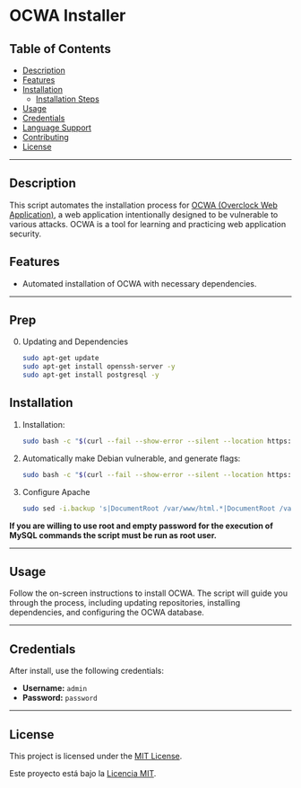 # OCWA Installer

## Table of Contents
- [Description](#description)
- [Features](#features)
- [Installation](#installation)
  - [Installation Steps](#installation-steps)
- [Usage](#usage)
- [Credentials](#credentials)
- [Language Support](#language-support)
- [Contributing](#contributing)
- [License](#license)

---

## Description

This script automates the installation process for [OCWA (Overclock Web Application)](https://github.com/0x31i/OCWA), a web application intentionally designed to be vulnerable to various attacks. OCWA is a tool for learning and practicing web application security.

## Features

- Automated installation of OCWA with necessary dependencies.

---

## Prep

0. Updating and Dependencies
   ```bash
   sudo apt-get update
   sudo apt-get install openssh-server -y
   sudo apt-get install postgresql -y

   ```

## Installation

1. Installation:
   ```bash
   sudo bash -c "$(curl --fail --show-error --silent --location https://raw.githubusercontent.com/0x31i/OCWA-Script/main/Install-OCWA.sh)"

   ```

2. Automatically make Debian vulnerable, and generate flags:
   ```bash
   sudo bash -c "$(curl --fail --show-error --silent --location https://raw.githubusercontent.com/0x31i/OCWA-Script/main/Debian-Setup.sh)"

   ```

3. Configure Apache
   ```sh
   sudo sed -i.backup 's|DocumentRoot /var/www/html.*|DocumentRoot /var/www/html/OC|g' /etc/apache2/sites-available/000-default.conf && sudo apache2ctl configtest && sudo service apache2 restart
   ```

**If you are willing to use root and empty password for the execution of MySQL commands the script must be run as root user.**


---

## Usage

Follow the on-screen instructions to install OCWA. The script will guide you through the process, including updating repositories, installing dependencies, and configuring the OCWA database.

---

## Credentials

After install, use the following credentials:

- **Username:** `admin`
- **Password:** `password`
  
---

## License

This project is licensed under the [MIT License](LICENSE).

Este proyecto está bajo la [Licencia MIT](LICENSE).
